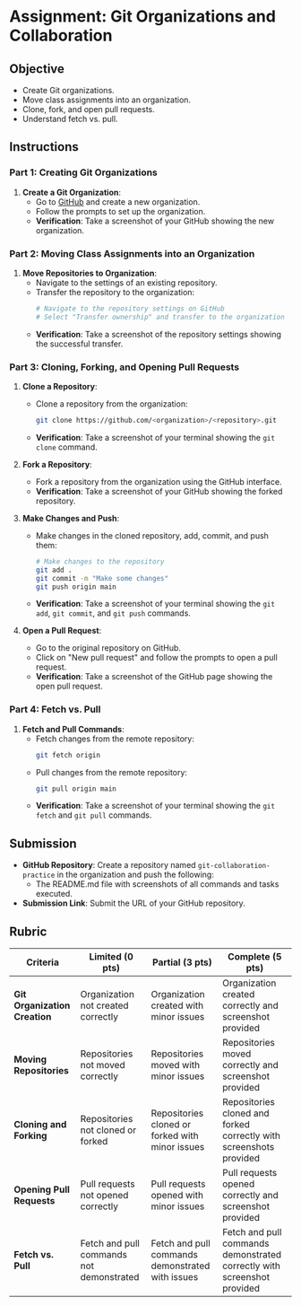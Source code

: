 # Assignment: Git Organizations and Collaboration

## Objective

- Create Git organizations.
- Move class assignments into an organization.
- Clone, fork, and open pull requests.
- Understand fetch vs. pull.

## Instructions

### Part 1: Creating Git Organizations

1. **Create a Git Organization**:
   - Go to [GitHub](https://github.com) and create a new organization.
   - Follow the prompts to set up the organization.
   - **Verification**: Take a screenshot of your GitHub showing the new organization.

### Part 2: Moving Class Assignments into an Organization

1. **Move Repositories to Organization**:
   - Navigate to the settings of an existing repository.
   - Transfer the repository to the organization:
     ```bash
     # Navigate to the repository settings on GitHub
     # Select "Transfer ownership" and transfer to the organization
     ```
   - **Verification**: Take a screenshot of the repository settings showing the successful transfer.

### Part 3: Cloning, Forking, and Opening Pull Requests

1. **Clone a Repository**:

   - Clone a repository from the organization:
     ```bash
     git clone https://github.com/<organization>/<repository>.git
     ```
   - **Verification**: Take a screenshot of your terminal showing the `git clone` command.

2. **Fork a Repository**:

   - Fork a repository from the organization using the GitHub interface.
   - **Verification**: Take a screenshot of your GitHub showing the forked repository.

3. **Make Changes and Push**:

   - Make changes in the cloned repository, add, commit, and push them:
     ```bash
     # Make changes to the repository
     git add .
     git commit -m "Make some changes"
     git push origin main
     ```
   - **Verification**: Take a screenshot of your terminal showing the `git add`, `git commit`, and `git push` commands.

4. **Open a Pull Request**:
   - Go to the original repository on GitHub.
   - Click on "New pull request" and follow the prompts to open a pull request.
   - **Verification**: Take a screenshot of the GitHub page showing the open pull request.

### Part 4: Fetch vs. Pull

1. **Fetch and Pull Commands**:
   - Fetch changes from the remote repository:
     ```bash
     git fetch origin
     ```
   - Pull changes from the remote repository:
     ```bash
     git pull origin main
     ```
   - **Verification**: Take a screenshot of your terminal showing the `git fetch` and `git pull` commands.

## Submission

- **GitHub Repository**: Create a repository named `git-collaboration-practice` in the organization and push the following:
  - The README.md file with screenshots of all commands and tasks executed.
- **Submission Link**: Submit the URL of your GitHub repository.

## Rubric

| Criteria                      | Limited (0 pts)                          | Partial (3 pts)                                  | Complete (5 pts)                                                        |
| ----------------------------- | ---------------------------------------- | ------------------------------------------------ | ----------------------------------------------------------------------- |
| **Git Organization Creation** | Organization not created correctly       | Organization created with minor issues           | Organization created correctly and screenshot provided                  |
| **Moving Repositories**       | Repositories not moved correctly         | Repositories moved with minor issues             | Repositories moved correctly and screenshot provided                    |
| **Cloning and Forking**       | Repositories not cloned or forked        | Repositories cloned or forked with minor issues  | Repositories cloned and forked correctly with screenshots provided      |
| **Opening Pull Requests**     | Pull requests not opened correctly       | Pull requests opened with minor issues           | Pull requests opened correctly and screenshot provided                  |
| **Fetch vs. Pull**            | Fetch and pull commands not demonstrated | Fetch and pull commands demonstrated with issues | Fetch and pull commands demonstrated correctly with screenshot provided |
